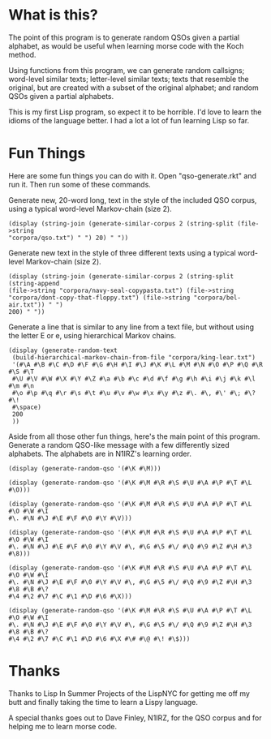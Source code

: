# What is this?

The point of this program is to generate random QSOs given a partial alphabet,
as would be useful when learning morse code with the Koch method.

Using functions from this program, we can generate random callsigns; word-level
similar texts; letter-level similar texts; texts that resemble the original,
but are created with a subset of the original alphabet; and random QSOs given a
partial alphabets.

This is my first Lisp program, so expect it to be horrible. I'd love to learn
the idioms of the language better. I had a lot a lot of fun learning Lisp so
far.

# Fun Things

Here are some fun things you can do with it. Open "qso-generate.rkt" and run
it. Then run some of these commands.

Generate new, 20-word long, text in the style of the included QSO corpus, using
a typical word-level Markov-chain (size 2).

```racket
(display (string-join (generate-similar-corpus 2 (string-split (file->string
"corpora/qso.txt") " ") 20) " "))
```

Generate new text in the style of three different texts using a typical
word-level Markov-chain (size 2).

```racket
(display (string-join (generate-similar-corpus 2 (string-split (string-append
(file->string "corpora/navy-seal-copypasta.txt") (file->string
"corpora/dont-copy-that-floppy.txt") (file->string "corpora/bel-air.txt")) " ")
200) " "))
```

Generate a line that is similar to any line from a text file, but without using
the letter E or e, using hierarchical Markov chains.

```racket
(display (generate-random-text
 (build-hierarchical-markov-chain-from-file "corpora/king-lear.txt")
 '(#\A #\B #\C #\D #\F #\G #\H #\I #\J #\K #\L #\M #\N #\O #\P #\Q #\R #\S #\T
 #\U #\V #\W #\X #\Y #\Z #\a #\b #\c #\d #\f #\g #\h #\i #\j #\k #\l #\m #\n
 #\o #\p #\q #\r #\s #\t #\u #\v #\w #\x #\y #\z #\. #\, #\' #\; #\? #\!
 #\space)
 200
 ))
```

Aside from all those other fun things, here's the main point of this program.
Generate a random QSO-like message with a few differently sized alphabets. The
alphabets are in N1IRZ's learning order.

```racket
(display (generate-random-qso '(#\K #\M)))
```

```racket
(display (generate-random-qso '(#\K #\M #\R #\S #\U #\A #\P #\T #\L #\O)))
```

```racket
(display (generate-random-qso '(#\K #\M #\R #\S #\U #\A #\P #\T #\L #\O #\W #\I
#\. #\N #\J #\E #\F #\0 #\Y #\V)))
```

```racket
(display (generate-random-qso '(#\K #\M #\R #\S #\U #\A #\P #\T #\L #\O #\W #\I
#\. #\N #\J #\E #\F #\0 #\Y #\V #\, #\G #\5 #\/ #\Q #\9 #\Z #\H #\3 #\8)))
```

```racket
(display (generate-random-qso '(#\K #\M #\R #\S #\U #\A #\P #\T #\L #\O #\W #\I
#\. #\N #\J #\E #\F #\0 #\Y #\V #\, #\G #\5 #\/ #\Q #\9 #\Z #\H #\3 #\8 #\B #\?
#\4 #\2 #\7 #\C #\1 #\D #\6 #\X)))
```

```racket
(display (generate-random-qso '(#\K #\M #\R #\S #\U #\A #\P #\T #\L #\O #\W #\I
#\. #\N #\J #\E #\F #\0 #\Y #\V #\, #\G #\5 #\/ #\Q #\9 #\Z #\H #\3 #\8 #\B #\?
#\4 #\2 #\7 #\C #\1 #\D #\6 #\X #\# #\@ #\! #\$)))
```

# Thanks

Thanks to Lisp In Summer Projects of the LispNYC for getting me off my butt and
finally taking the time to learn a Lispy language.

A special thanks goes out to Dave Finley, N1IRZ, for the QSO corpus and for
helping me to learn morse code.
